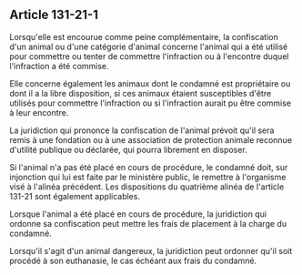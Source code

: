 Article 131-21-1
----
Lorsqu'elle est encourue comme peine complémentaire, la confiscation d'un animal
ou d'une catégorie d'animal concerne l'animal qui a été utilisé pour commettre
ou tenter de commettre l'infraction ou à l'encontre duquel l'infraction a été
commise.

Elle concerne également les animaux dont le condamné est propriétaire ou dont il
a la libre disposition, si ces animaux étaient susceptibles d'être utilisés pour
commettre l'infraction ou si l'infraction aurait pu être commise à leur
encontre.

La juridiction qui prononce la confiscation de l'animal prévoit qu'il sera remis
à une fondation ou à une association de protection animale reconnue d'utilité
publique ou déclarée, qui pourra librement en disposer.

Si l'animal n'a pas été placé en cours de procédure, le condamné doit, sur
injonction qui lui est faite par le ministère public, le remettre à l'organisme
visé à l'alinéa précédent. Les dispositions du quatrième alinéa de l'article
131-21 sont également applicables.

Lorsque l'animal a été placé en cours de procédure, la juridiction qui ordonne
sa confiscation peut mettre les frais de placement à la charge du condamné.

Lorsqu'il s'agit d'un animal dangereux, la juridiction peut ordonner qu'il soit
procédé à son euthanasie, le cas échéant aux frais du condamné.
